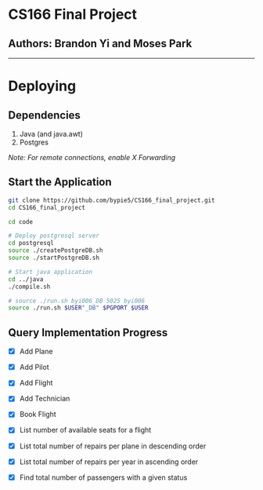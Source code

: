# CS166 Final Project

## Authors: Brandon Yi and Moses Park

---

# Deploying

## Dependencies

1. Java (and java.awt)
2. Postgres

*Note: For remote connections, enable X Forwarding*

## Start the Application

```bash
git clone https://github.com/bypie5/CS166_final_project.git
cd CS166_final_project

cd code

# Deploy postgresql server
cd postgresql
source ./createPostgreDB.sh
source ./startPostgreDB.sh

# Start java application
cd ../java
./compile.sh

# source ./run.sh byi006_DB 5025 byi006
source ./run.sh $USER"_DB" $PGPORT $USER
```

## Query Implementation Progress

- [x] Add Plane

- [x] Add Pilot

- [x] Add Flight

- [x] Add Technician

- [x] Book Flight

- [x] List number of available seats for a flight

- [x] List total number of repairs per plane in descending order

- [x] List total number of repairs per year in ascending order 

- [x] Find total number of passengers with a given status

